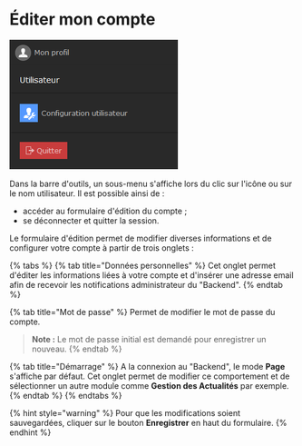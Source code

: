 # Éditer mon compte

![](../.gitbook/assets/image%20%2821%29.png)

Dans la barre d'outils, un sous-menu s'affiche lors du clic sur l'icône ou sur le nom utilisateur. Il est possible ainsi de :

* accéder au formulaire d'édition du compte ;
* se déconnecter et quitter la session.

Le formulaire d'édition permet de modifier diverses informations et de configurer votre compte à partir de trois onglets :

{% tabs %}
{% tab title="Données personnelles" %}
Cet onglet permet d'éditer les informations liées à votre compte et d'insérer une adresse email afin de recevoir les notifications administrateur du "Backend".
{% endtab %}

{% tab title="Mot de passe" %}
Permet de modifier le mot de passe du compte.

> **Note :** Le mot de passe initial est demandé pour enregistrer un nouveau.
{% endtab %}

{% tab title="Démarrage" %}
A la connexion au "Backend", le mode **Page** s'affiche par défaut. Cet onglet permet de modifier ce comportement et de sélectionner un autre module comme **Gestion des Actualités** par exemple.
{% endtab %}
{% endtabs %}

{% hint style="warning" %}
Pour que les modifications soient sauvegardées, cliquer sur le bouton **Enregistrer** en haut du formulaire.
{% endhint %}



